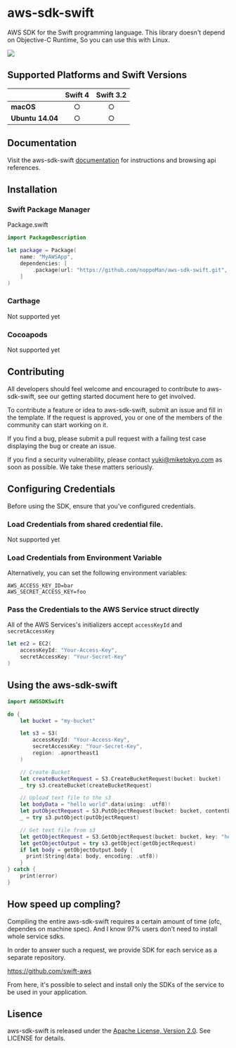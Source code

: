 # aws-sdk-swift

AWS SDK for the Swift programming language.
This library doesn't depend on Objective-C Runtime, So you can use this with Linux.

[<img src="https://travis-ci.org/noppoMan/aws-sdk-swift.svg?branch=master">](https://travis-ci.org/noppoMan/aws-sdk-swift)


## Supported Platforms and Swift Versions

| | **Swift 4** | **Swift 3.2** |
|---|:---:|:---:|
|**macOS**        | ○ | ○ |
|**Ubuntu 14.04** | ○ | ○ |

## Documentation

Visit the aws-sdk-swift [documentation](http://htmlpreview.github.io/?https://github.com/noppoMan/aws-sdk-swift/gh-pages/index.html) for instructions and browsing api references.

## Installation

### Swift Package Manager

Package.swift

```swift
import PackageDescription

let package = Package(
    name: "MyAWSApp",
    dependencies: [
        .package(url: "https://github.com/noppoMan/aws-sdk-swift.git", from: "1.0.0")
    ]
)
```

### Carthage
Not supported yet

### Cocoapods
Not supported yet

## Contributing

All developers should feel welcome and encouraged to contribute to aws-sdk-swift, see our getting started document here to get involved.

To contribute a feature or idea to aws-sdk-swift, submit an issue and fill in the template. If the request is approved, you or one of the members of the community can start working on it.

If you find a bug, please submit a pull request with a failing test case displaying the bug or create an issue.

If you find a security vulnerability, please contact yuki@miketokyo.com as soon as possible. We take these matters seriously.

## Configuring Credentials

Before using the SDK, ensure that you've configured credentials.

### Load Credentials from shared credential file.

Not supported yet

### Load Credentials from Environment Variable

Alternatively, you can set the following environment variables:

```
AWS_ACCESS_KEY_ID=bar
AWS_SECRET_ACCESS_KEY=foo
```

### Pass the Credentials to the AWS Service struct directly

All of the AWS Services's initializers accept `accessKeyId` and `secretAccessKey`

```swift
let ec2 = EC2(
    accessKeyId: "Your-Access-Key",
    secretAccessKey: "Your-Secret-Key"
)
```

## Using the aws-sdk-swift

```swift
import AWSSDKSwift

do {
    let bucket = "my-bucket"

    let s3 = S3(
        accessKeyId: "Your-Access-Key",
        secretAccessKey: "Your-Secret-Key",
        region: .apnortheast1
    )

    // Create Bucket
    let createBucketRequest = S3.CreateBucketRequest(bucket: bucket)
    _ try s3.createBucket(createBucketRequest)

    // Upload text file to the s3
    let bodyData = "hello world".data(using: .utf8)!
    let putObjectRequest = S3.PutObjectRequest(bucket: bucket, contentLength: Int64(bodyData.count), key: "hello.txt", body: bodyData, acl: .publicRead)
    _ = try s3.putObject(putObjectRequest)

    // Get text file from s3
    let getObjectRequest = S3.GetObjectRequest(bucket: bucket, key: "hello.txt")
    let getObjectOutput = try s3.getObject(getObjectRequest)
    if let body = getObjectOutput.body {
      print(String(data: body, encoding: .utf8))
    }
} catch {
    print(error)
}
```

## How speed up compling?

Compiling the entire aws-sdk-swift requires a certain amount of time (ofc, dependes on machine spec). And I know 97% users don't need to install whole service sdks.

In order to answer such a request, we provide SDK for each service as a separate repository.

https://github.com/swift-aws

From here, it's possible to select and install only the SDKs of the service to be used in your application.

## Lisence
aws-sdk-swift is released under the [Apache License, Version 2.0](http://www.apache.org/licenses/LICENSE-2.0). See LICENSE for details.
